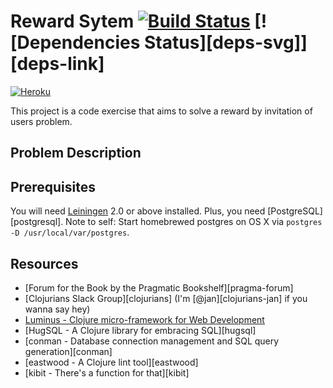 # Reward Sytem [![Build Status][travis-svg]][travis-link] [![Dependencies Status][deps-svg]][deps-link]
[![Heroku][heroku-svg]][heroku-link]

This project is a code exercise that aims to solve a reward by invitation of users problem.

## Problem Description

## Prerequisites

You will need [Leiningen][lein] 2.0 or above installed. Plus, you need [PostgreSQL][postgresql]. Note to self:
Start homebrewed postgres on OS X via `postgres -D /usr/local/var/postgres`.

## Resources
 - [Forum for the Book by the Pragmatic Bookshelf][pragma-forum]
 - [Clojurians Slack Group][clojurians] (I'm [@jan][clojurians-jan] if you wanna say hey)
 - [Luminus - Clojure micro-framework for Web Development][luminus]
 - [HugSQL - A Clojure library for embracing SQL][hugsql]
 - [conman - Database connection management and SQL query generation][conman]
 - [eastwood - A Clojure lint tool][eastwood]
 - [kibit - There's a function for that][kibit]

[swagger]: https://github.com/metosin/ring-swagger
[mongodb]: http://www.mongodb.com/
[luminus]: http://www.luminusweb.net/
[heroku-link]: https://verpickled.herokuapp.com/
[heroku-svg]: http://img.shields.io/badge/picturegallery-onHeroku-008eff.svg
[travis-link]: https://travis-ci.org/janraasch/picture-gallery
[travis-svg]: https://travis-ci.org/janraasch/picture-gallery.svg?branch=master
[lein]: https://github.com/technomancy/leiningen

